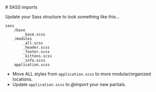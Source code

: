 # SASS imports

Update your Sass structure to look something like this...

```
sass
    /base
        _base.scss
    /modules
        _all.scss
        _header.scss
        _footer.scss
        _kittens.scss
        _info.scss
    application.scss
```

- Move ALL styles from `application.scss` to more modular/organized locations.
- Update `application.scss` to _@import_ your new partials.
